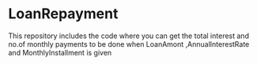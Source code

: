 # LoanRepayment
This repository includes the code where you can get the total interest and no.of monthly payments to be done when LoanAmont ,AnnualInterestRate and MonthlyInstallment is given
